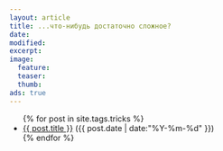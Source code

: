 ```yaml
---
layout: article
title: ...что-нибудь достаточно сложное?
date: 
modified:
excerpt:
image:
  feature:
  teaser:
  thumb:
ads: true
---
```

<ul>
{% for post in site.tags.tricks %}
    <li>
        <a href="{{ post.url }}/">{{ post.title }}</a>
        <span>({{ post.date | date:"%Y-%m-%d" }})</span>
    </li>
{% endfor %}
</ul>
